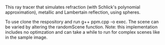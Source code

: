 This ray tracer that simulates refraction (with Schlick's polynomial approximation), metallic and Lambertain reflection, using spheres.

To use clone the respository and run g++ ppm.cpp -o exec. The scene can be varied by altering the randomScene function. Note: this implementation includes no optimzation and can take a while to run for complex scenes like in the sample image.
